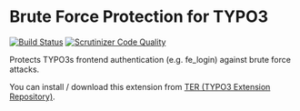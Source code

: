 # Brute Force Protection for TYPO3

[![Build Status](https://travis-ci.org/AOEpeople/felogin_bruteforce_protection.svg?branch=master)](https://travis-ci.org/AOEpeople/felogin_bruteforce_protection)
[![Scrutinizer Code Quality](https://scrutinizer-ci.com/g/AOEpeople/felogin_bruteforce_protection/badges/quality-score.png?b=master)](https://scrutinizer-ci.com/g/AOEpeople/felogin_bruteforce_protection/?branch=master)

Protects TYPO3s frontend authentication (e.g. fe_login) against brute force attacks.

You can install / download this extension from [TER (TYPO3 Extension Repository)][1].

[1]: http://typo3.org/extensions/repository/view/felogin_bruteforce_protection

